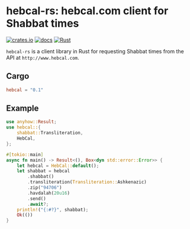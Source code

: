 # hebcal-rs: hebcal.com client for Shabbat times

[![crates.io](https://img.shields.io/crates/d/hebcal.svg)](https://crates.io/crates/hebcal)
[![docs](https://docs.rs/hebcal/badge.svg)](https://docs.rs/hebcal)
[![Rust](https://github.com/joshrotenberg/hebcal-rs/workflows/Rust/badge.svg)](https://github.com/joshrotenberg/hebcal-rs/actions?query=workflow%3ARust)

`hebcal-rs` is a client library in Rust for requesting Shabbat times from the API at `http://www.hebcal.com`. 

## Cargo
```toml
hebcal = "0.1"
```

## Example
```rust
use anyhow::Result;
use hebcal::{
    shabbat::Transliteration,
    HebCal,
};

#[tokio::main]
async fn main() -> Result<(), Box<dyn std::error::Error>> {
    let hebcal = HebCal::default();
    let shabbat = hebcal
        .shabbat()
        .transliteration(Transliteration::Ashkenazic)
        .zip("94706")
        .havdalah(20u16)
        .send()
        .await?;
    println!("{:#?}", shabbat);
    Ok(())
}
```